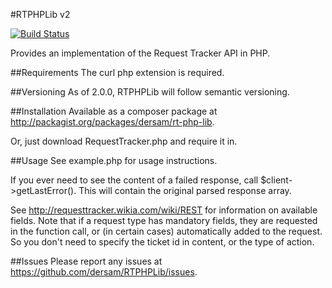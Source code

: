 #RTPHPLib v2

[![Build Status](https://travis-ci.org/dersam/RTPHPLib.svg?branch=2.0.0)](https://travis-ci.org/dersam/RTPHPLib.svg?branch=2.0.0)

Provides an implementation of the Request Tracker API in PHP.

##Requirements
The curl php extension is required.

##Versioning
As of 2.0.0, RTPHPLib will follow semantic versioning.

##Installation
Available as a composer package at http://packagist.org/packages/dersam/rt-php-lib.

Or, just download RequestTracker.php and require it in.

##Usage
See example.php for usage instructions.

If you ever need to see the content of a failed response, call $client->getLastError(). 
This will contain the original parsed response array.

See http://requesttracker.wikia.com/wiki/REST for information on available fields. 
Note that if a request type has mandatory fields, they are requested in the function
call, or (in certain cases) automatically added to the request.  So you don't need
to specify the ticket id in content, or the type of action.

##Issues
Please report any issues at https://github.com/dersam/RTPHPLib/issues.